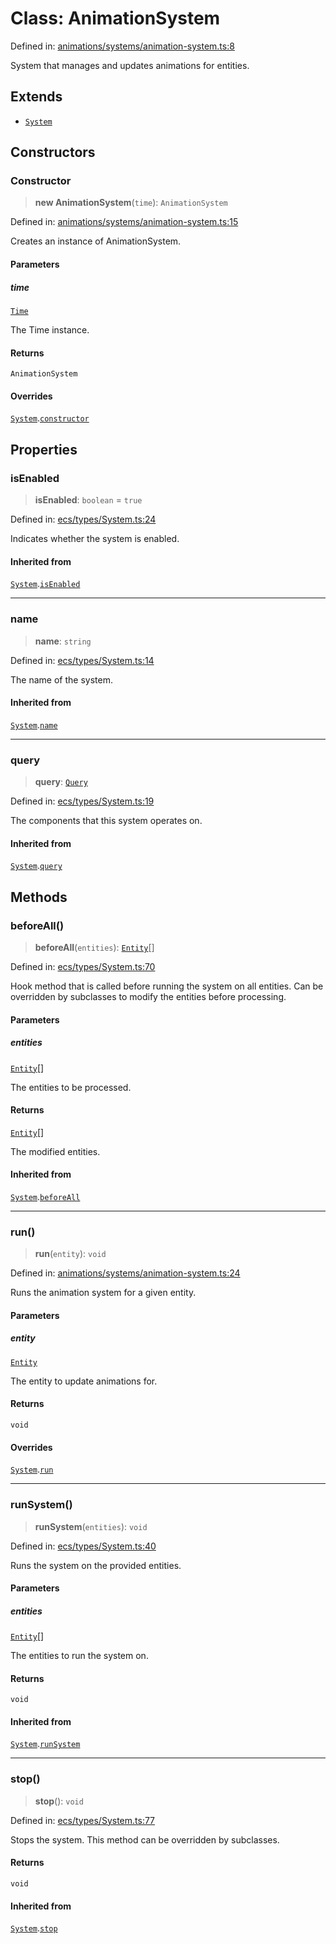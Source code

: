 # Class: AnimationSystem

Defined in: [animations/systems/animation-system.ts:8](https://github.com/Forge-Game-Engine/Forge/blob/7b95769650b59c5ba12aa490e41717344ca6bf1e/src/animations/systems/animation-system.ts#L8)

System that manages and updates animations for entities.

## Extends

- [`System`](System.md)

## Constructors

### Constructor

> **new AnimationSystem**(`time`): `AnimationSystem`

Defined in: [animations/systems/animation-system.ts:15](https://github.com/Forge-Game-Engine/Forge/blob/7b95769650b59c5ba12aa490e41717344ca6bf1e/src/animations/systems/animation-system.ts#L15)

Creates an instance of AnimationSystem.

#### Parameters

##### time

[`Time`](Time.md)

The Time instance.

#### Returns

`AnimationSystem`

#### Overrides

[`System`](System.md).[`constructor`](System.md#constructor)

## Properties

### isEnabled

> **isEnabled**: `boolean` = `true`

Defined in: [ecs/types/System.ts:24](https://github.com/Forge-Game-Engine/Forge/blob/7b95769650b59c5ba12aa490e41717344ca6bf1e/src/ecs/types/System.ts#L24)

Indicates whether the system is enabled.

#### Inherited from

[`System`](System.md).[`isEnabled`](System.md#isenabled)

***

### name

> **name**: `string`

Defined in: [ecs/types/System.ts:14](https://github.com/Forge-Game-Engine/Forge/blob/7b95769650b59c5ba12aa490e41717344ca6bf1e/src/ecs/types/System.ts#L14)

The name of the system.

#### Inherited from

[`System`](System.md).[`name`](System.md#name)

***

### query

> **query**: [`Query`](../type-aliases/Query.md)

Defined in: [ecs/types/System.ts:19](https://github.com/Forge-Game-Engine/Forge/blob/7b95769650b59c5ba12aa490e41717344ca6bf1e/src/ecs/types/System.ts#L19)

The components that this system operates on.

#### Inherited from

[`System`](System.md).[`query`](System.md#query)

## Methods

### beforeAll()

> **beforeAll**(`entities`): [`Entity`](Entity.md)[]

Defined in: [ecs/types/System.ts:70](https://github.com/Forge-Game-Engine/Forge/blob/7b95769650b59c5ba12aa490e41717344ca6bf1e/src/ecs/types/System.ts#L70)

Hook method that is called before running the system on all entities.
Can be overridden by subclasses to modify the entities before processing.

#### Parameters

##### entities

[`Entity`](Entity.md)[]

The entities to be processed.

#### Returns

[`Entity`](Entity.md)[]

The modified entities.

#### Inherited from

[`System`](System.md).[`beforeAll`](System.md#beforeall)

***

### run()

> **run**(`entity`): `void`

Defined in: [animations/systems/animation-system.ts:24](https://github.com/Forge-Game-Engine/Forge/blob/7b95769650b59c5ba12aa490e41717344ca6bf1e/src/animations/systems/animation-system.ts#L24)

Runs the animation system for a given entity.

#### Parameters

##### entity

[`Entity`](Entity.md)

The entity to update animations for.

#### Returns

`void`

#### Overrides

[`System`](System.md).[`run`](System.md#run)

***

### runSystem()

> **runSystem**(`entities`): `void`

Defined in: [ecs/types/System.ts:40](https://github.com/Forge-Game-Engine/Forge/blob/7b95769650b59c5ba12aa490e41717344ca6bf1e/src/ecs/types/System.ts#L40)

Runs the system on the provided entities.

#### Parameters

##### entities

[`Entity`](Entity.md)[]

The entities to run the system on.

#### Returns

`void`

#### Inherited from

[`System`](System.md).[`runSystem`](System.md#runsystem)

***

### stop()

> **stop**(): `void`

Defined in: [ecs/types/System.ts:77](https://github.com/Forge-Game-Engine/Forge/blob/7b95769650b59c5ba12aa490e41717344ca6bf1e/src/ecs/types/System.ts#L77)

Stops the system. This method can be overridden by subclasses.

#### Returns

`void`

#### Inherited from

[`System`](System.md).[`stop`](System.md#stop)
